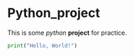 # Python_project

This is some _python_ **project** for practice.

```python
print("Hello, World!")
```
